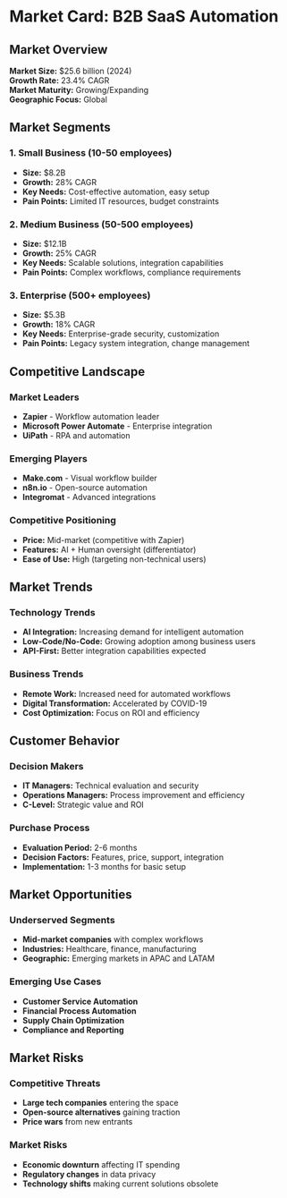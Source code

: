 # Market Card: B2B SaaS Automation

## Market Overview
**Market Size:** $25.6 billion (2024)  
**Growth Rate:** 23.4% CAGR  
**Market Maturity:** Growing/Expanding  
**Geographic Focus:** Global  

## Market Segments

### 1. Small Business (10-50 employees)
- **Size:** $8.2B
- **Growth:** 28% CAGR
- **Key Needs:** Cost-effective automation, easy setup
- **Pain Points:** Limited IT resources, budget constraints

### 2. Medium Business (50-500 employees)
- **Size:** $12.1B
- **Growth:** 25% CAGR
- **Key Needs:** Scalable solutions, integration capabilities
- **Pain Points:** Complex workflows, compliance requirements

### 3. Enterprise (500+ employees)
- **Size:** $5.3B
- **Growth:** 18% CAGR
- **Key Needs:** Enterprise-grade security, customization
- **Pain Points:** Legacy system integration, change management

## Competitive Landscape

### Market Leaders
- **Zapier** - Workflow automation leader
- **Microsoft Power Automate** - Enterprise integration
- **UiPath** - RPA and automation

### Emerging Players
- **Make.com** - Visual workflow builder
- **n8n.io** - Open-source automation
- **Integromat** - Advanced integrations

### Competitive Positioning
- **Price:** Mid-market (competitive with Zapier)
- **Features:** AI + Human oversight (differentiator)
- **Ease of Use:** High (targeting non-technical users)

## Market Trends

### Technology Trends
- **AI Integration:** Increasing demand for intelligent automation
- **Low-Code/No-Code:** Growing adoption among business users
- **API-First:** Better integration capabilities expected

### Business Trends
- **Remote Work:** Increased need for automated workflows
- **Digital Transformation:** Accelerated by COVID-19
- **Cost Optimization:** Focus on ROI and efficiency

## Customer Behavior

### Decision Makers
- **IT Managers:** Technical evaluation and security
- **Operations Managers:** Process improvement and efficiency
- **C-Level:** Strategic value and ROI

### Purchase Process
- **Evaluation Period:** 2-6 months
- **Decision Factors:** Features, price, support, integration
- **Implementation:** 1-3 months for basic setup

## Market Opportunities

### Underserved Segments
- **Mid-market companies** with complex workflows
- **Industries:** Healthcare, finance, manufacturing
- **Geographic:** Emerging markets in APAC and LATAM

### Emerging Use Cases
- **Customer Service Automation**
- **Financial Process Automation**
- **Supply Chain Optimization**
- **Compliance and Reporting**

## Market Risks

### Competitive Threats
- **Large tech companies** entering the space
- **Open-source alternatives** gaining traction
- **Price wars** from new entrants

### Market Risks
- **Economic downturn** affecting IT spending
- **Regulatory changes** in data privacy
- **Technology shifts** making current solutions obsolete
